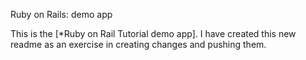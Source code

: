 Ruby on Rails: demo app

This is the [*Ruby on Rail Tutorial demo app].  I have created this new readme as an exercise in creating changes and pushing them.